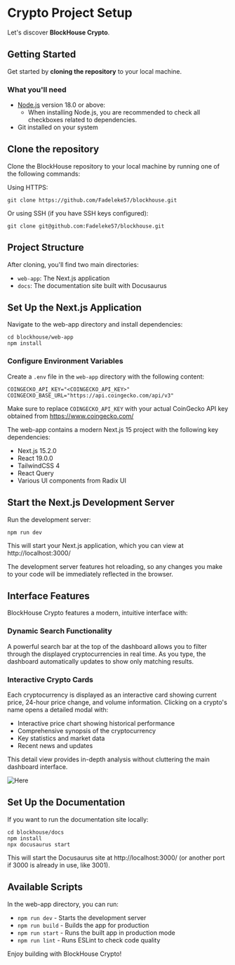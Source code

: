 # Crypto Project Setup

Let's discover **BlockHouse Crypto**.

## Getting Started

Get started by **cloning the repository** to your local machine.

### What you'll need

- [Node.js](https://nodejs.org/en/download/) version 18.0 or above:
  - When installing Node.js, you are recommended to check all checkboxes related to dependencies.
- Git installed on your system

## Clone the repository

Clone the BlockHouse repository to your local machine by running one of the following commands:

Using HTTPS:
```
git clone https://github.com/Fadeleke57/blockhouse.git
```

Or using SSH (if you have SSH keys configured):
```
git clone git@github.com:Fadeleke57/blockhouse.git
```

## Project Structure

After cloning, you'll find two main directories:
- `web-app`: The Next.js application
- `docs`: The documentation site built with Docusaurus

## Set Up the Next.js Application

Navigate to the web-app directory and install dependencies:

```
cd blockhouse/web-app
npm install
```

### Configure Environment Variables

Create a `.env` file in the `web-app` directory with the following content:
```
COINGECKO_API_KEY="<COINGECKO_API_KEY>"
COINGECKO_BASE_URL="https://api.coingecko.com/api/v3"
```

Make sure to replace `COINGECKO_API_KEY` with your actual CoinGecko API key obtained from https://www.coingecko.com/

The web-app contains a modern Next.js 15 project with the following key dependencies:
- Next.js 15.2.0
- React 19.0.0
- TailwindCSS 4
- React Query
- Various UI components from Radix UI

## Start the Next.js Development Server

Run the development server:

```
npm run dev
```

This will start your Next.js application, which you can view at http://localhost:3000/

The development server features hot reloading, so any changes you make to your code will be immediately reflected in the browser.

## Interface Features

BlockHouse Crypto features a modern, intuitive interface with:

### Dynamic Search Functionality
A powerful search bar at the top of the dashboard allows you to filter through the displayed cryptocurrencies in real time. As you type, the dashboard automatically updates to show only matching results.

### Interactive Crypto Cards
Each cryptocurrency is displayed as an interactive card showing current price, 24-hour price change, and volume information. Clicking on a crypto's name opens a detailed modal with:
- Interactive price chart showing historical performance
- Comprehensive synopsis of the cryptocurrency
- Key statistics and market data
- Recent news and updates

This detail view provides in-depth analysis without cluttering the main dashboard interface.

![Here](interface.png)

## Set Up the Documentation

If you want to run the documentation site locally:

```
cd blockhouse/docs
npm install
npx docusaurus start
```

This will start the Docusaurus site at http://localhost:3000/ (or another port if 3000 is already in use, like 3001).

## Available Scripts

In the web-app directory, you can run:

- `npm run dev` - Starts the development server
- `npm run build` - Builds the app for production
- `npm run start` - Runs the built app in production mode
- `npm run lint` - Runs ESLint to check code quality

Enjoy building with BlockHouse Crypto!